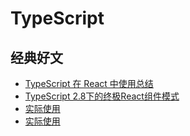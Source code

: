 # TypeScript

## 经典好文

* [TypeScript 在 React 中使用总结](https://juejin.im/post/5bab4d59f265da0aec22629b#heading-27)
* [TypeScript 2.8下的终极React组件模式](https://juejin.im/post/5b07caf16fb9a07aa83f2977)
* [实际使用](../../study-code/typescipt/src/ReactTs.tsx)
* [实际使用](../../study-code/typescipt/src/Toggleable.tsx)
